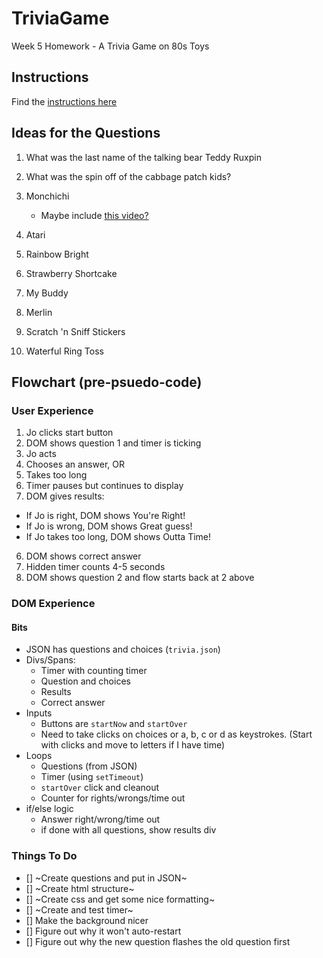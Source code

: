 # TriviaGame
Week 5 Homework - A Trivia Game on 80s Toys

## Instructions
Find the [instructions here](https://github.com/the-Coding-Boot-Camp-at-UT/02-2017-Houston-Class-Content/blob/master/Class-Content/05-timers-trivia/2-Homework/Instructions/homework-instructions.md)

## Ideas for the Questions

1. What was the last name of the talking bear
Teddy Ruxpin

2. What was the spin off of the cabbage patch kids?

3. Monchichi
    * Maybe include [this video?](https://www.youtube.com/watch?v=od3cNTl40VI)

4. Atari

5. Rainbow Bright

6. Strawberry Shortcake

7. My Buddy

8. Merlin

9. Scratch 'n Sniff Stickers

10. Waterful Ring Toss

## Flowchart (pre-psuedo-code)

### User Experience

1. Jo clicks start button
2. DOM shows question 1 and timer is ticking
3. Jo acts
  1. Chooses an answer, OR
  1. Takes too long
4. Timer pauses but continues to display
5. DOM gives results:
  * If Jo is right, DOM shows You're Right!
  * If Jo is wrong, DOM shows Great guess!
  * If Jo takes too long, DOM shows Outta Time!
6. DOM shows correct answer
7. Hidden timer counts 4-5 seconds
8. DOM shows question 2 and flow starts back at 2 above

### DOM Experience

#### Bits
* JSON has questions and choices (`trivia.json`)
* Divs/Spans:
  * Timer with counting timer
  * Question and choices
  * Results
  * Correct answer
* Inputs
  * Buttons are `startNow` and `startOver`
  * Need to take clicks on choices or a, b, c or d as keystrokes. (Start with clicks and move to letters if I have time)
* Loops
  * Questions (from JSON)
  * Timer (using `setTimeout`)
  * `startOver` click and cleanout
  * Counter for rights/wrongs/time out
* if/else logic
  * Answer right/wrong/time out
  * if done with all questions, show results div

### Things To Do

- [] ~Create questions and put in JSON~
- [] ~Create html structure~
- [] ~Create css and get some nice formatting~
- [] ~Create and test timer~
- [] Make the background nicer
- [] Figure out why it won't auto-restart
- [] Figure out why the new question flashes the old question first
